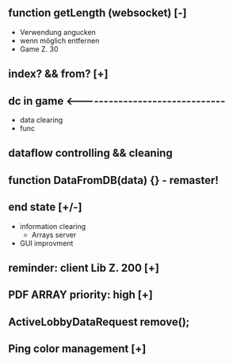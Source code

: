 ## function getLength (websocket) [-]

- Verwendung angucken
- wenn möglich entfernen
- Game Z. 30

## index? && from? [+]

## dc in game <------------------------------

- data clearing
- func

## dataflow controlling && cleaning

## function DataFromDB(data) {} - remaster!

## end state [+/-]

- information clearing
  - Arrays server
- GUI improvment

## reminder: client Lib Z. 200 [+]

## PDF ARRAY priority: high [+]

## ActiveLobbyDataRequest remove();

## Ping color management [+]
